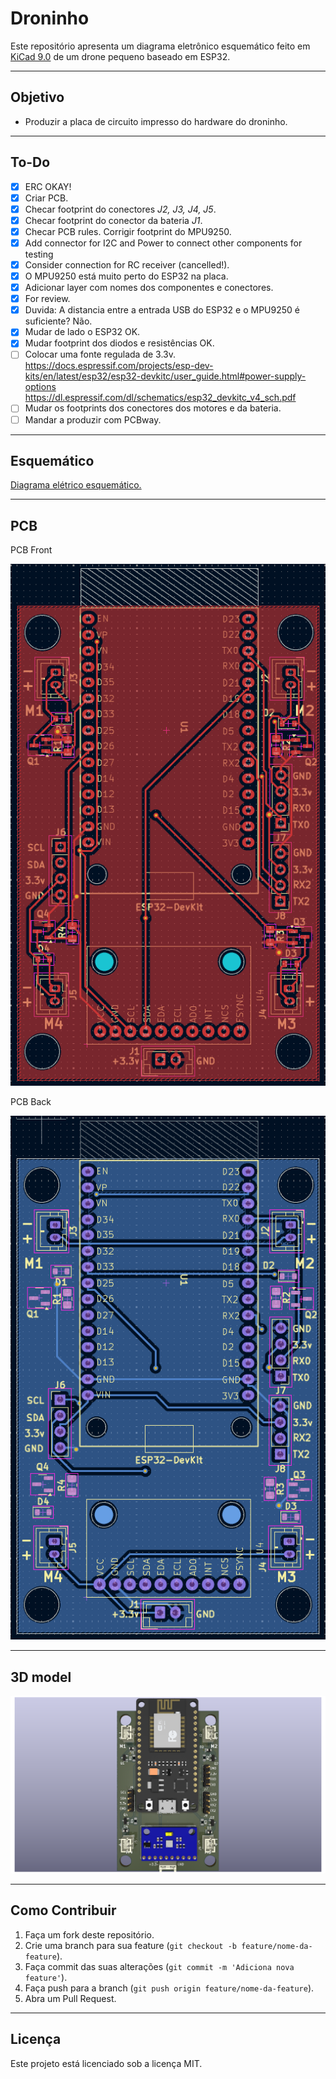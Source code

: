 # Droninho

Este repositório apresenta um diagrama eletrônico esquemático feito em [KiCad 9.0](https://www.kicad.org/) de um drone pequeno baseado em ESP32. 

---

## Objetivo

- Produzir a placa de circuito impresso do hardware do droninho.

---

## To-Do

- [x] ERC OKAY!
- [x] Criar PCB.
- [x] Checar footprint do conectores *J2, J3, J4, J5*.
- [x] Checar footprint do conector da bateria *J1*.
- [x] Checar PCB rules. Corrigir footprint do MPU9250.
- [x] Add connector for I2C and Power to connect other components for testing
- [x] Consider connection for RC receiver (cancelled!).
- [x] O MPU9250 está muito perto do ESP32 na placa.
- [x] Adicionar layer com nomes dos componentes e conectores. 
- [x] For review.
- [x] Duvida: A distancia entre a entrada USB do ESP32 e o MPU9250 é suficiente? Não.
- [x] Mudar de lado o ESP32 OK.
- [x] Mudar footprint dos diodos e resistências OK.
- [ ] Colocar uma fonte regulada de 3.3v. https://docs.espressif.com/projects/esp-dev-kits/en/latest/esp32/esp32-devkitc/user_guide.html#power-supply-options https://dl.espressif.com/dl/schematics/esp32_devkitc_v4_sch.pdf
- [ ] Mudar os footprints dos conectores dos motores e da bateria.
- [ ] Mandar a produzir com PCBway.

---
 
## Esquemático

[Diagrama elétrico esquemático.](schematics.pdf)

---

## PCB

PCB Front

![PCB](front.png)

PCB Back

![PCB](back.png)

---

## 3D model

![3DModel](droninho.png)

---

## Como Contribuir

1. Faça um fork deste repositório.
2. Crie uma branch para sua feature (`git checkout -b feature/nome-da-feature`).
3. Faça commit das suas alterações (`git commit -m 'Adiciona nova feature'`).
4. Faça push para a branch (`git push origin feature/nome-da-feature`).
5. Abra um Pull Request.

---

## Licença

Este projeto está licenciado sob a licença MIT.